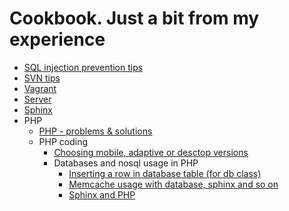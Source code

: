 # Cookbook. Just a bit from my experience


* [SQL injection prevention tips](SQLinjectionPrevention.md)
* [SVN tips](svn.md)
* [Vagrant](Vagrant.md)
* [Server](server.md)
* [Sphinx](Sphinx.md)
* PHP
   * [PHP - problems & solutions](PHPProblems.md)
   * PHP coding
     * [Choosing mobile, adaptive or desctop versions](PHPAdaptiveMobileDesktopVersions.md)
     * Databases and nosql usage in PHP 
        * [Inserting a row in database table (for db class)](PHPDBCreateRow.md)
        * [Memcache usage with database, sphinx and so on](PHPDBMemcache.md)
        * [Sphinx and PHP](PHPSphinx.md)
